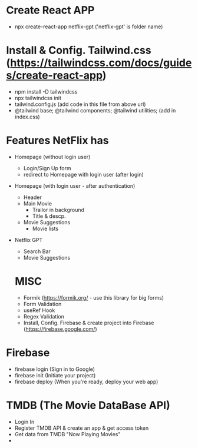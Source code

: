 # Create React APP
- npx create-react-app netflix-gpt ('netflix-gpt' is folder name)

# Install & Config. Tailwind.css (https://tailwindcss.com/docs/guides/create-react-app)
- npm install -D tailwindcss
- npx tailwindcss init
- tailwind.config.js (add code in this file from above url)
- @tailwind base; @tailwind components; @tailwind utilities; (add in index.css)

# Features NetFlix has
- Homepage (without login user)
  - Login/Sign Up form
  - redirect to Homepage with login user (after login)

- Homepage (with login user - after authentication)
  - Header
  - Main Movie
    - Trailor in background
    - Title & descp.
  - Movie Suggestions
    - Movie lists

- Netflix GPT
  - Search Bar
  - Movie Suggestions

  # MISC
  - Formik (https://formik.org/ - use this library for big forms)
  - Form Validation
  - useRef Hook
  - Regex Validation
  - Install, Config. Firebase & create project into Firebase (https://firebase.google.com/)
  
 # Firebase
 - firebase login (Sign in to Google)
 - firebase init (Initiate your project)
 - firebase deploy (When you're ready, deploy your web app)

 # TMDB (The Movie DataBase API)
 - Login In
 - Register TMDB API & create an app & get access token
 - Get data from TMDB "Now Playing Movies"
 - 